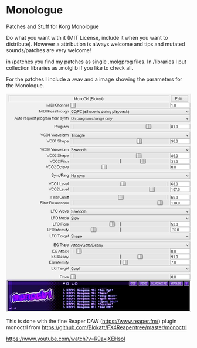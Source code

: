 # Monologue
Patches and Stuff for Korg Monologue

Do what you want with it (MIT License, include it when you want to distribute). However a attribution is always welcome and tips and mutated sounds/patches are very welcome!

in /patches you find my patches as single .molgprog files. In /libraries I put collection libraries as .molglib if you like to check all.

For the patches I include a .wav and a image showing the parameters for the Monologue. 

![Example Image for Parameters](https://github.com/callimero/Monologue/blob/master/patches/3rd%20OSC.jpg)


This is done with the fine Reaper DAW (https://www.reaper.fm/) plugin monoctrl from https://github.com/Blokatt/FX4Reaper/tree/master/monoctrl

https://www.youtube.com/watch?v=R9axjXEHsoI
